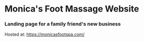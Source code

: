 # Monica's Foot Massage Website #

### Landing page for a family friend's new business ###

Hosted at: https://monicasfootspa.com/
